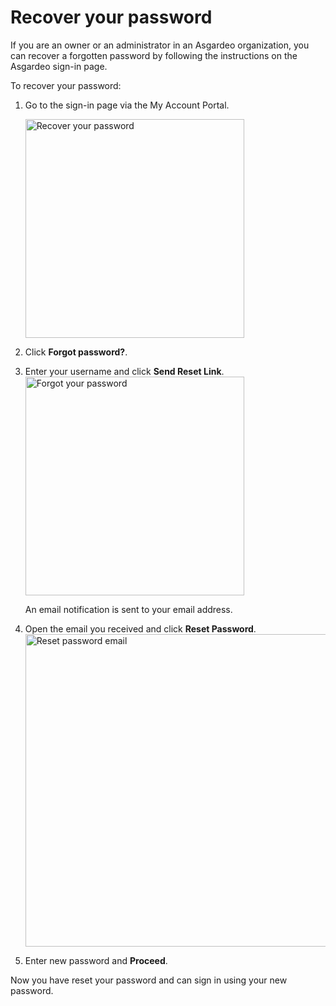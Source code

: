 # Recover your password

If you are an owner or an administrator in an Asgardeo organization, you can recover a forgotten password by following the instructions on the Asgardeo sign-in page.

To recover your password:

1. Go to the sign-in page via the <a :href="$withBase('/guides/your-asgardeo/asgardeo-self-service/#access-my-account-portal')">My Account Portal</a>.

   <img :src="$withBase('/assets/img/guides/organization/self-service/customer/recover-your-password.png')" width="350" alt="Recover your password">

2. Click **Forgot password?**.
3. Enter your username and click **Send Reset Link**.
   <img :src="$withBase('/assets/img/guides/organization/self-service/customer/forgot-your-password.png')" width="350" alt="Forgot your password">

   An email notification is sent to your email address.

4. Open the email you received and click **Reset Password**.
   <img :src="$withBase('/assets/img/guides/organization/self-service/customer/reset-password-email.png')" width="500" alt="Reset password email">
5. Enter new password and **Proceed**.

Now you have reset your password and can sign in using your new password.
